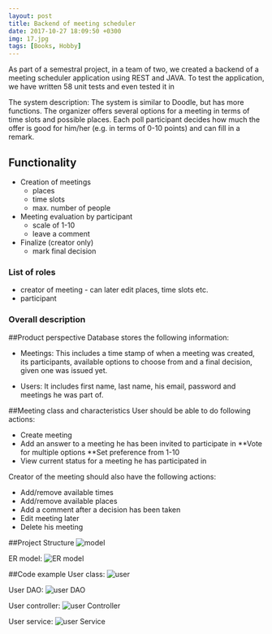 ```yaml
---
layout: post
title: Backend of meeting scheduler
date: 2017-10-27 18:09:50 +0300
img: 17.jpg
tags: [Books, Hobby]
---
```


As part of a semestral project, in a team of two, we created a backend of a meeting scheduler application using REST and JAVA.
To test the application, we have written 58 unit tests and even tested it in 

The system description:
The system is similar to Doodle, but has more functions. The
organizer offers several options for a meeting in terms of time slots and possible
places. Each poll participant decides how much the offer is good for him/her (e.g.
in terms of 0-10 points) and can fill in a remark.

## Functionality
- Creation of meetings
    - places
    - time slots
    - max. number of people
- Meeting evaluation by participant
    - scale of 1-10
    - leave a comment
- Finalize (creator only)
    - mark final decision

### List of roles
- creator of meeting - can later edit places, time slots etc.
- participant

### Overall description
##Product perspective
Database stores the following information:
* Meetings:
This includes a time stamp of when a meeting was created, its participants,
available options to choose from and a final decision, given one was issued
yet.

* Users:
It includes first name, last name, his email, password and meetings he was
part of.


##Meeting class and characteristics
User should be able to do following actions:
* Create meeting
* Add an answer to a meeting he has been invited to participate in
**Vote for multiple options
**Set preference from 1-10
* View current status for a meeting he has participated in

Creator of the meeting should also have the following actions:
* Add/remove available times
* Add/remove available places
* Add a comment after a decision has been taken
* Edit meeting later
* Delete his meeting

##Project Structure
![model]({{site.baseurl}}/images/pages/MeetingScheduler/model.jpg)

ER model:
![ER model]({{site.baseurl}}/images/pages/MeetingScheduler/ERModel.jpg)

##Code example
User class:
![user]({{site.baseurl}}/images/pages/MeetingScheduler/user.jpg)

User DAO:
![user DAO]({{site.baseurl}}/images/pages/MeetingScheduler/userDAO.jpg)

User controller:
![user Controller]({{site.baseurl}}/images/pages/MeetingScheduler/userController.jpg)

User service:
![user Service]({{site.baseurl}}/images/pages/MeetingScheduler/userService.jpg)